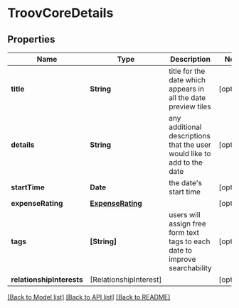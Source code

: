 # TroovCoreDetails

## Properties
Name | Type | Description | Notes
------------ | ------------- | ------------- | -------------
**title** | **String** | title for the date which appears in all the date preview tiles | [optional] 
**details** | **String** | any additional descriptions that the user would like to add to the date | [optional] 
**startTime** | **Date** | the date&#39;s start time | [optional] 
**expenseRating** | [**ExpenseRating**](ExpenseRating.md) |  | [optional] 
**tags** | **[String]** | users will assign free form text tags to each date to improve searchability | [optional] 
**relationshipInterests** | [RelationshipInterest] |  | [optional] 

[[Back to Model list]](../README.md#documentation-for-models) [[Back to API list]](../README.md#documentation-for-api-endpoints) [[Back to README]](../README.md)


